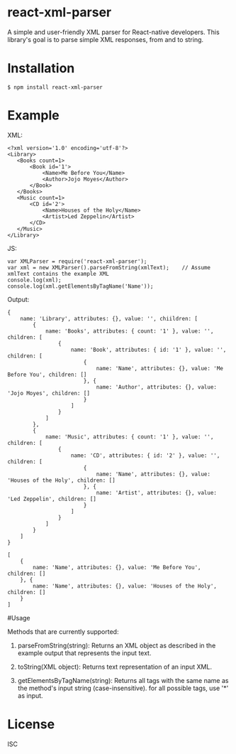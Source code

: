# react-xml-parser

A simple and user-friendly XML parser for React-native developers.
This library's goal is to parse simple XML responses, from and to string.

# Installation

```
$ npm install react-xml-parser
```

# Example

XML:

```
<?xml version='1.0' encoding='utf-8'?>
<Library>
   <Books count=1>
       <Book id='1'>
           <Name>Me Before You</Name>
           <Author>Jojo Moyes</Author>
       </Book>
   </Books>
   <Music count=1>
       <CD id='2'>
           <Name>Houses of the Holy</Name>
           <Artist>Led Zeppelin</Artist>
       </CD>
   </Music>
</Library>
```

JS:

```
var XMLParser = require('react-xml-parser');
var xml = new XMLParser().parseFromString(xmlText);    // Assume xmlText contains the example XML
console.log(xml);
console.log(xml.getElementsByTagName('Name'));
```

Output:

```
{
    name: 'Library', attributes: {}, value: '', chiildren: [
        {
            name: 'Books', attributes: { count: '1' }, value: '', children: [
                {
                    name: 'Book', attributes: { id: '1' }, value: '', children: [
                        {
                            name: 'Name', attributes: {}, value: 'Me Before You', children: []
                        }, {
                            name: 'Author', attributes: {}, value: 'Jojo Moyes', children: []
                        }
                    ]
                }
            ]
        },
        {
            name: 'Music', attributes: { count: '1' }, value: '', children: [
                {
                    name: 'CD', attributes: { id: '2' }, value: '', children: [
                        {
                            name: 'Name', attributes: {}, value: 'Houses of the Holy', children: []
                        }, {
                            name: 'Artist', attributes: {}, value: 'Led Zeppelin', children: []
                        }
                    ]
                }
            ]
        }
    ]
}

[
    {
        name: 'Name', attributes: {}, value: 'Me Before You', children: []
    }, {
        name: 'Name', attributes: {}, value: 'Houses of the Holy', children: []
    }
]
```

#Usage

Methods that are currently supported:

1. parseFromString(string): Returns an XML object as described in the example output that represents the input text.

2. toString(XML object): Returns text representation of an input XML.

3. getElementsByTagName(string): Returns all tags with the same name as the method's input string (case-insensitive). for all possible tags, use '*' as input.

# License

ISC